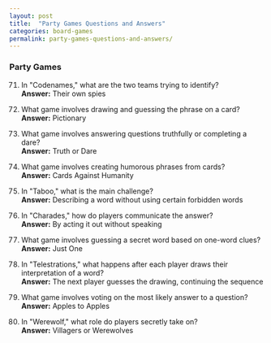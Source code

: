 ```yaml
---
layout: post
title:  "Party Games Questions and Answers"
categories: board-games
permalink: party-games-questions-and-answers/
---
```


### Party Games
71. In "Codenames," what are the two teams trying to identify?  
    **Answer:** Their own spies

72. What game involves drawing and guessing the phrase on a card?  
    **Answer:** Pictionary

73. What game involves answering questions truthfully or completing a dare?  
    **Answer:** Truth or Dare

74. What game involves creating humorous phrases from cards?  
    **Answer:** Cards Against Humanity

75. In "Taboo," what is the main challenge?  
    **Answer:** Describing a word without using certain forbidden words

76. In "Charades," how do players communicate the answer?  
    **Answer:** By acting it out without speaking

77. What game involves guessing a secret word based on one-word clues?  
    **Answer:** Just One

78. In "Telestrations," what happens after each player draws their interpretation of a word?  
    **Answer:** The next player guesses the drawing, continuing the sequence

79. What game involves voting on the most likely answer to a question?  
    **Answer:** Apples to Apples

80. In "Werewolf," what role do players secretly take on?  
    **Answer:** Villagers or Werewolves
